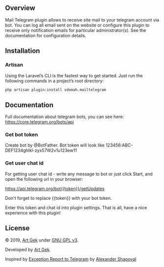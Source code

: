 ## Overview
Mail Telegram plugin allows to receive site mail to your telegram account via bot. You can log all email sent on the website or configure this plugin to receive only notification emails for particular administrator(s). See the documentation for configuration details.

## Installation

### Artisan

Using the Laravel’s CLI is the fastest way to get started. Just run the following commands in a project’s root directory:

```bash
php artisan plugin:install vdomah.mailtelegram
```

## Documentation

Full documentation about telegram bots, you can see here: https://core.telegram.org/bots/api

### Get bot token
Create bot by @BotFather. Bot token will look like 123456:ABC-DEF1234ghIkl-zyx57W2v1u123ew11

### Get user chat id
For getting user chat id - write any message to bot or just click Start, and open the following url in your browser:

https://api.telegram.org/bot{{token}}/getUpdates

Don't forget to replace {{token}} with your bot token.

Enter this token and chat id into plugin settings. That is all, have a nice experience with this plugin!

## License

© 2019, [Art Gek](https://github.com/vdomah) under [GNU GPL v3](https://opensource.org/licenses/GPL-3.0).

Developed by [Art Gek](https://github.com/vdomah).

Inspired by [Exception Report to Telegram](https://octobercms.com/plugin/popcornphp-exceptionreport) by [Alexander Shapoval](https://octobercms.com/author/PopcornPHP)
